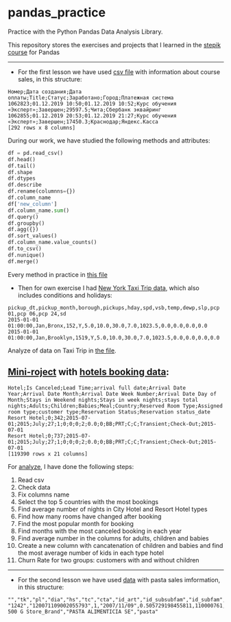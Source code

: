 # pandas_practice
Practice with the Python Pandas Data Analysis Library.

This repository stores the exercises and projects that I learned in the [stepik course](https://stepik.org/course/74457/info) for Pandas 
___

- For the first lesson we have used [csv file](/first_lesson/lesson_1_data.csv) with information about course sales, in this structure:

``` CSV
Номер;Дата создания;Дата оплаты;Title;Статус;Заработано;Город;Платежная система
1062823;01.12.2019 10:50;01.12.2019 10:52;Курс обучения «Эксперт»;Завершен;29597.5;Чита;Сбербанк эквайринг
1062855;01.12.2019 20:53;01.12.2019 21:27;Курс обучения «Эксперт»;Завершен;17450.3;Краснодар;Яндекс.Касса
[292 rows x 8 columns]
```
During our work, we have studied the following methods and attributes:
```python
df = pd.read_csv()
df.head()
df.tail()
df.shape
df.dtypes
df.describe
df.rename(columnns={})
df.column_name
df['new_column']
df.column_name.sum()
df.query()
df.groupby()
df.agg({})
df.sort_values()
df.column_name.value_counts()
df.to_csv()
df.nunique()
df.merge()
```
Every method in practice in [this file](/first_lesson/first_lesson.py)

- Then for own exercise I had [New York Taxi Trip data](first_lesson/2_taxi_nyc.csv), which also includes conditions and holidays:
```csv
pickup_dt,pickup_month,borough,pickups,hday,spd,vsb,temp,dewp,slp,pcp 01,pcp 06,pcp 24,sd
2015-01-01 01:00:00,Jan,Bronx,152,Y,5.0,10.0,30.0,7.0,1023.5,0.0,0.0,0.0,0.0
2015-01-01 01:00:00,Jan,Brooklyn,1519,Y,5.0,10.0,30.0,7.0,1023.5,0.0,0.0,0.0,0.0
```
Analyze of data on Taxi Trip in [the file](first_lesson/first_lesson_practice.py).

## [Mini-roject](first_lesson/mini_project.py) with [hotels booking data](first_lesson/bookings.csv):
```csv
Hotel;Is Canceled;Lead Time;arrival full date;Arrival Date Year;Arrival Date Month;Arrival Date Week Number;Arrival Date Day of Month;Stays in Weekend nights;Stays in week nights;stays total nights;Adults;Children;Babies;Meal;Country;Reserved Room Type;Assigned room type;customer type;Reservation Status;Reservation status_date
Resort Hotel;0;342;2015-07-01;2015;July;27;1;0;0;0;2;0.0;0;BB;PRT;C;C;Transient;Check-Out;2015-07-01
Resort Hotel;0;737;2015-07-01;2015;July;27;1;0;0;0;2;0.0;0;BB;PRT;C;C;Transient;Check-Out;2015-07-01
[119390 rows x 21 columns]
```
For [analyze](first_lesson/mini_project.py), I have done the following steps:
1. Read csv
2. Check data
3. Fix columns name
4. Select the top 5 countries with the most bookings
5. Find average number of nights in City Hotel and Resort Hotel types
6. Find how many rooms have changed after booking
7. Find the most popular month for booking
8. Find months with the most canceled booking in each year
9. Find average number in the columns for adults, children and babies
10. Create a new column with cancatenation of children and babies and find the most average number of kids in each type hotel
11. Churn Rate for two groups: customers with and without children
___

- For the second lesson we have used [data](/second_lesson/lesson_3_data__1_.csv) with pasta sales imformation, in this structure:
```csv
"","tk","pl","dia","hs","tc","cta","id_art","id_subsubfam","id_subfam","id_fam","id_famn","id_seccion","id_subagr","id_agr","vta","uni","id_artn","art_sp","fam_sp","fam_en"
"1242","120071109002055793",1,"2007/11/09",0.505729198455811,110000761,11000076,"21895","0101070640100","01010706401","010107064",10107064,"010107","0101","01",0.680000007152557,1,21895,"MARAVILLA        500 G Store_Brand","PASTA ALIMENTICIA SE","pasta"
```

